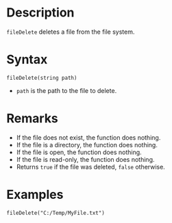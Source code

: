 # Description

`fileDelete` deletes a file from the file system.

# Syntax

```step
fileDelete(string path)
```

- `path` is the path to the file to delete.

# Remarks

- If the file does not exist, the function does nothing.
- If the file is a directory, the function does nothing.
- If the file is open, the function does nothing.
- If the file is read-only, the function does nothing.
- Returns `true` if the file was deleted, `false` otherwise.

# Examples

```step
fileDelete("C:/Temp/MyFile.txt")
```
